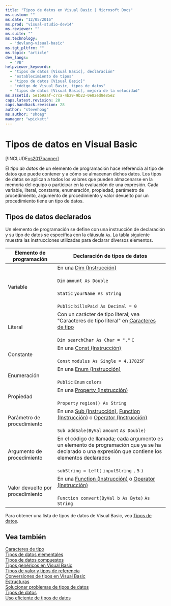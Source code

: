```yaml
---
title: "Tipos de datos en Visual Basic | Microsoft Docs"
ms.custom: ""
ms.date: "12/05/2016"
ms.prod: "visual-studio-dev14"
ms.reviewer: ""
ms.suite: ""
ms.technology: 
  - "devlang-visual-basic"
ms.tgt_pltfrm: ""
ms.topic: "article"
dev_langs: 
  - "VB"
helpviewer_keywords: 
  - "tipos de datos [Visual Basic], declaración"
  - "establecimiento de tipos"
  - "tipos de datos [Visual Basic]"
  - "código de Visual Basic, tipos de datos"
  - "tipos de datos [Visual Basic], mejora de la velocidad"
ms.assetid: 5e1b9aaf-c7ca-4b29-9b22-0e82ed8e85e2
caps.latest.revision: 28
caps.handback.revision: 28
author: "stevehoag"
ms.author: "shoag"
manager: "wpickett"
---
```

# Tipos de datos en Visual Basic
[!INCLUDE[vs2017banner](../../../../csharp/includes/vs2017banner.md)]

El *tipo de datos* de un elemento de programación hace referencia al tipo de datos que puede contener y a cómo se almacenan dichos datos.  Los tipos de datos se aplican a todos los valores que pueden almacenarse en la memoria del equipo o participar en la evaluación de una expresión.  Cada variable, literal, constante, enumeración, propiedad, parámetro de procedimiento, argumento de procedimiento y valor devuelto por un procedimiento tiene un tipo de datos.  
  
## Tipos de datos declarados  
 Un elemento de programación se define con una instrucción de declaración y su tipo de datos se especifica con la cláusula `As`.  La tabla siguiente muestra las instrucciones utilizadas para declarar diversos elementos.  
  
|Elemento de programación|Declaración de tipos de datos|  
|------------------------------|-----------------------------------|  
|Variable|En una [Dim \(Instrucción\)](../../../../visual-basic/language-reference/statements/dim-statement.md)<br /><br /> `Dim`   `amount As Double`<br /><br /> `Static`   `yourName As String`<br /><br /> `Public`   `billsPaid As Decimal = 0`|  
|Literal|Con un carácter de tipo literal; vea "Caracteres de tipo literal" en [Caracteres de tipo](../../../../visual-basic/programming-guide/language-features/data-types/type-characters.md)<br /><br /> `Dim searchChar As Char = "."`  `C`|  
|Constante|En una [Const \(Instrucción\)](../../../../visual-basic/language-reference/statements/const-statement.md)<br /><br /> `Const`   `modulus As Single = 4.17825F`|  
|Enumeración|En una [Enum \(Instrucción\)](../../../../visual-basic/language-reference/statements/enum-statement.md)<br /><br /> `Public`   `Enum`   `colors`|  
|Propiedad|En una [Property \(Instrucción\)](../../../../visual-basic/language-reference/statements/property-statement.md)<br /><br /> `Property`   `region() As String`|  
|Parámetro de procedimiento|En una [Sub \(Instrucción\)](../../../../visual-basic/language-reference/statements/sub-statement.md), [Function \(Instrucción\)](../../../../visual-basic/language-reference/statements/function-statement.md) o [Operator \(Instrucción\)](../../../../visual-basic/language-reference/statements/operator-statement.md)<br /><br /> `Sub addSale(ByVal`   `amount`   `As Double)`|  
|Argumento de procedimiento|En el código de llamada; cada argumento es un elemento de programación que ya se ha declarado o una expresión que contiene los elementos declarados<br /><br /> `subString = Left(`  `inputString`  `,`   `5`  `)`|  
|Valor devuelto por procedimiento|En una [Function \(Instrucción\)](../../../../visual-basic/language-reference/statements/function-statement.md) o [Operator \(Instrucción\)](../../../../visual-basic/language-reference/statements/operator-statement.md)<br /><br /> `Function convert(ByVal b As Byte)`   `As String`|  
  
 Para obtener una lista de tipos de datos de Visual Basic, vea [Tipos de datos](../../../../visual-basic/language-reference/data-types/data-type-summary.md).  
  
## Vea también  
 [Caracteres de tipo](../../../../visual-basic/programming-guide/language-features/data-types/type-characters.md)   
 [Tipos de datos elementales](../../../../visual-basic/programming-guide/language-features/data-types/elementary-data-types.md)   
 [Tipos de datos compuestos](../../../../visual-basic/programming-guide/language-features/data-types/composite-data-types.md)   
 [Tipos genéricos en Visual Basic](../../../../visual-basic/programming-guide/language-features/data-types/generic-types.md)   
 [Tipos de valor y tipos de referencia](../../../../visual-basic/programming-guide/language-features/data-types/value-types-and-reference-types.md)   
 [Conversiones de tipos en Visual Basic](../../../../visual-basic/programming-guide/language-features/data-types/type-conversions.md)   
 [Estructuras](../../../../visual-basic/programming-guide/language-features/data-types/structures.md)   
 [Solucionar problemas de tipos de datos](../../../../visual-basic/programming-guide/language-features/data-types/troubleshooting-data-types.md)   
 [Tipos de datos](../../../../visual-basic/language-reference/data-types/data-type-summary.md)   
 [Uso eficiente de tipos de datos](../../../../visual-basic/programming-guide/language-features/data-types/efficient-use-of-data-types.md)